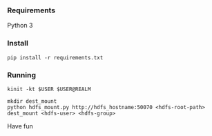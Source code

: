 ### Requirements

Python 3

### Install

```
pip install -r requirements.txt
```

### Running

```
kinit -kt $USER $USER@REALM

mkdir dest_mount
python hdfs_mount.py http://hdfs_hostname:50070 <hdfs-root-path> dest_mount <hdfs-user> <hdfs-group>
```

Have fun